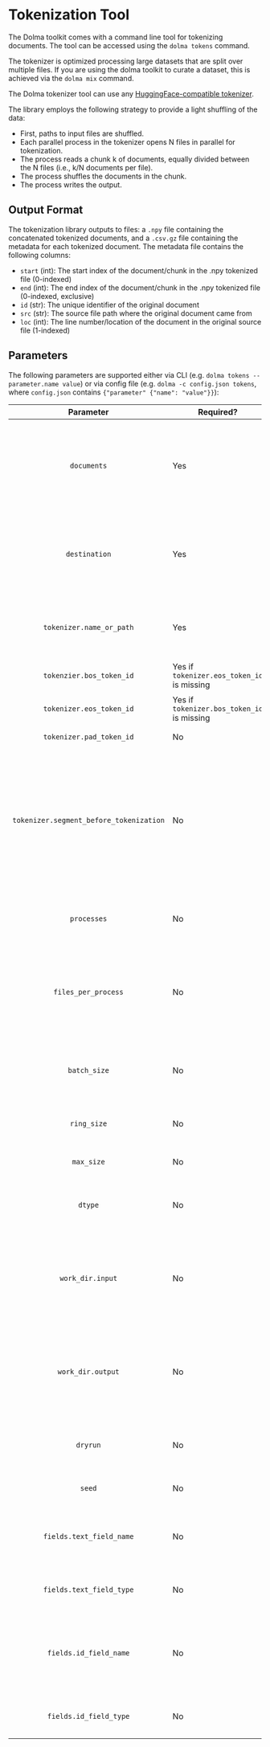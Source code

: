 # Tokenization Tool

The Dolma toolkit comes with a command line tool for tokenizing documents. The tool can be accessed using the `dolma tokens` command.

The tokenizer is optimized processing large datasets that are split over multiple files. If you are using the dolma toolkit to curate a dataset, this is achieved via the `dolma mix` command.

The Dolma tokenizer tool can use any [HuggingFace-compatible tokenizer](https://huggingface.co/docs/tokenizers/index).

The library employs the following strategy to provide a light shuffling of the data:

- First, paths to input files are shuffled.
- Each parallel process in the tokenizer opens N files in parallel for tokenization.
- The process reads a chunk k of documents, equally divided between the N files (i.e., k/N documents per file).
- The process shuffles the documents in the chunk.
- The process writes the output.


## Output Format 

The tokenization library outputs to files: a `.npy` file containing the concatenated tokenized documents, and a `.csv.gz` file containing the metadata for each tokenized document. The metadata file contains the following columns:

- `start` (int): The start index of the document/chunk in the .npy tokenized file (0-indexed)
- `end` (int): The end index of the document/chunk in the .npy tokenized file (0-indexed, exclusive)
- `id` (str): The unique identifier of the original document
- `src` (str): The source file path where the original document came from
- `loc` (int): The line number/location of the document in the original source file (1-indexed)

## Parameters

The following parameters are supported either via CLI (e.g. `dolma tokens --parameter.name value`) or via config file (e.g. `dolma -c config.json tokens`, where `config.json` contains `{"parameter" {"name": "value"}}`):

|Parameter|Required?|Description|
|:---:|---|---|
|`documents`|Yes| One or more paths for input document files. Paths can contain arbitrary wildcards. Can be local, or an S3-compatible cloud path. |
|`destination`|Yes| One or more paths for output files. Should match number of `documents` paths. Can be local, or an S3-compatible cloud path. |
|`tokenizer.name_or_path`|Yes| Name or path of the tokenizer to use. Must be a HuggingFace-compatible tokenizer. |
| `tokenzier.bos_token_id`| Yes if `tokenizer.eos_token_id` is missing | The id of the beginning-of-sequence token. |
| `tokenizer.eos_token_id`| Yes if `tokenizer.bos_token_id` is missing | The id of the end-of-sequence token. |
| `tokenizer.pad_token_id`| No | The id of the padding token. |
| `tokenizer.segment_before_tokenization`| No | Whether to segment documents by paragraph before tokenization. This is useful for tokenizers like Llama that are very slow on long documents. Might not be needed once [this bugfix is merged](https://github.com/huggingface/tokenizers/pull/1413). Defaults to False.|
|`processes`|No| Number of processes to use for tokenization. By default 1 process is used. |
|`files_per_process`|No| Maximum number of files per tokenization process. By default, only one file is processed. This controls the number of output files generated. |
|`batch_size`|No| Number of k sequences to tokenize and shuffle before writing to disk. By default, k=10000. |
|`ring_size`|No| Number of N files to open in parallel for tokenization. By default, N=8. |
|`max_size`|No| Maximum size of a file in bytes. By default, 1GB. |
|`dtype`|No| Data type for the memmap file; must be a valid numpy dtype. By default, `uint16`. |
|`work_dir.input`|No| Path to a local scratch directory where temporary input files can be placed. If not provided, Dolma will make one for you and delete it upon completion. |
|`work_dir.output`|No| Path to a local scratch directory where temporary output files can be placed. If not provided, Dolma will make one for you and delete it upon completion. |
|`dryrun`|No| If true, only print the configuration and exit without running the tokenizer. |
|`seed`|No| Seed for random number generation. |
|`fields.text_field_name`|No|Name of the text field in the input files. Can be a nested field (e.g. "text.nested"). Defaults to "text". |
|`fields.text_field_type`|No|Type of the text field in the input files. Defaults to "str". |
|`fields.id_field_name`|No|Name of the id field in the input files. Can be a nested field (e.g. "id.nested.more"). Can be set to null to disable id field. Defaults to "id". |
|`fields.id_field_type`|No|Type of the id field in the input files. Defaults to "str". |
